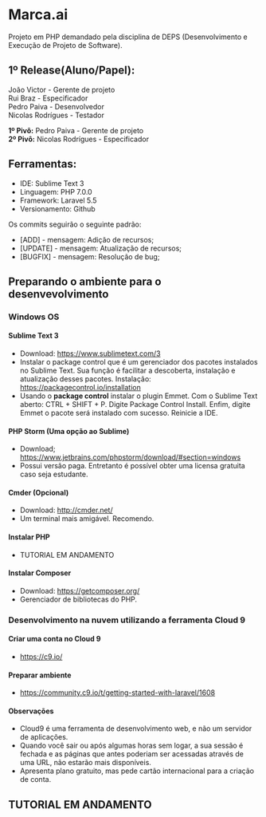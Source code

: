 # Marca.ai

Projeto em PHP demandado pela disciplina de DEPS (Desenvolvimento e Execução de Projeto de Software).

## 1º Release(Aluno/Papel):

João Victor - Gerente de projeto <br>
Rui Braz - Especificador <br>
Pedro Paiva - Desenvolvedor <br>
Nicolas Rodrígues - Testador <br>

**1º Pivô:** Pedro Paiva - Gerente de projeto <br>
**2º Pivô:** Nicolas Rodrígues - Especificador <br>

## Ferramentas:

* IDE: Sublime Text 3
* Linguagem: PHP 7.0.0
* Framework: Laravel 5.5
* Versionamento: Github

Os commits seguirão o seguinte padrão:
* [ADD] - mensagem: Adição de recursos;
* [UPDATE] - mensagem: Atualização de recursos;
* [BUGFIX] - mensagem: Resolução de bug;

## Preparando o ambiente para o desenvevolvimento

### Windows OS

#### Sublime Text 3

* Download: https://www.sublimetext.com/3
* Instalar o package control que é um gerenciador dos pacotes instalados no Sublime Text. Sua função é facilitar a descoberta, instalação e atualização desses pacotes. Instalação: https://packagecontrol.io/installation
* Usando o **package control** instalar o plugin Emmet. Com o Sublime Text aberto: CTRL + SHIFT + P. Digite Package Control Install. Enfim, digite Emmet o pacote será instalado com sucesso. Reinicie a IDE.

#### PHP Storm (Uma opção ao Sublime)

* Download; https://www.jetbrains.com/phpstorm/download/#section=windows
* Possui versão paga. Entretanto é possível obter uma licensa gratuita caso seja estudante.

#### Cmder (Opcional)

* Download: http://cmder.net/
* Um terminal mais amigável. Recomendo.

#### Instalar PHP

* TUTORIAL EM ANDAMENTO

#### Instalar Composer

* Download: https://getcomposer.org/
* Gerenciador de bibliotecas do PHP.

### Desenvolvimento na nuvem utilizando a ferramenta Cloud 9

#### Criar uma conta no Cloud 9

* https://c9.io/

#### Preparar ambiente

* https://community.c9.io/t/getting-started-with-laravel/1608

#### Observações

* Cloud9 é uma ferramenta de desenvolvimento web, e não um servidor de aplicações.
* Quando você sair ou após algumas horas sem logar, a sua sessão é fechada e as páginas que antes poderiam ser acessadas através de uma URL, não estarão mais disponíveis.
* Apresenta plano gratuito, mas pede cartão internacional para a criação de conta.

## TUTORIAL EM ANDAMENTO
